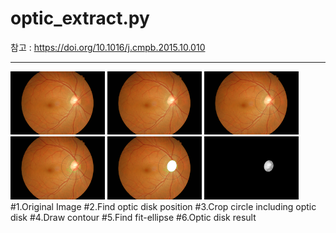 optic_extract.py
==============
참고 : <https://doi.org/10.1016/j.cmpb.2015.10.010>
***
<img src="./OD_example/1.jpg" width="30%" height="10%"> <img src="./OD_example/2.jpg" width="30%" height="10%"> <img src="./OD_example/3.jpg" width="30%" height="10%">
<img src="./OD_example/4.jpg" width="30%" height="10%"> <img src="./OD_example/5.jpg" width="30%" height="10%"> <img src="./OD_example/6.jpg" width="30%" height="10%">
#1.Original Image
#2.Find optic disk position 
#3.Crop circle including optic disk
#4.Draw contour
#5.Find fit-ellipse
#6.Optic disk result
